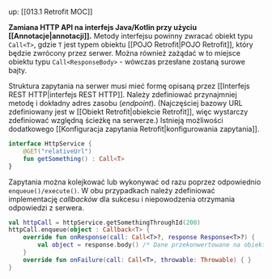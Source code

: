up: [[013.1 Retrofit MOC]]

**Zamiana HTTP API na interfejs Java/Kotlin przy użyciu [[Annotacje|annotacji]].** Metody interfejsu powinny zwracać obiekt typu `Call<T>`, gdzie `T` jest typem obiektu [[POJO Retrofit|POJO Retrofit]], który będzie zwrócony przez serwer. Można również zażądać w to miejsce obiektu typu `Call<ResponseBody>` - wówczas przesłane zostaną surowe bajty.

Struktura zapytania na serwer musi mieć formę opisaną przez [[Interfejs REST HTTP|interfejs REST HTTP]]. Należy zdefiniować przynajmniej metodę i dokładny adres zasobu (_endpoint_). (Najczęściej bazowy URL zdefiniowany jest w [[Obiekt Retrofit|obiekcie Retrofit]], więc wystarczy zdefiniować względną ścieżkę na serwerze.) Istnieją możliwości dodatkowego [[Konfiguracja zapytania Retrofit|konfigurowania zapytania]].

```kotlin
interface HttpService {
	@GET("relativeUrl") 
	fun getSomething() : Call<T>
}
```

Zapytania można kolejkować lub wykonywać od razu poprzez odpowiednio `enqueue()/execute()`. W obu przypadkach należy zdefiniować implementację _callbacków_ dla sukcesu i niepowodzenia otrzymania odpowiedzi z serwera. 

```kotlin
val httpCall = httpService.getSomethingThroughId(200)
httpCall.enqueue(object : Callback<T> {  
    override fun onResponse(call: Call<T>?, response Response<T>?) {
	    val object = response.body() /* Dane przekonwertowane na obiekt o konkretnym typie */
    }
	override fun onFailure(call: Call<T>, throwable: Throwable) { }
}
```